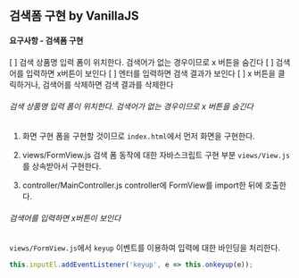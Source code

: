 ## 검색폼 구현 by VanillaJS

#### 요구사항 - 검색폼 구현 
[ ] 검색 상품명 입력 폼이 위치한다. 검색어가 없는 경우이므로 x 버튼을 숨긴다
[ ] 검색어를 입력하면 x버튼이 보인다
[ ] 엔터를 입력하면 검색 결과가 보인다
[ ] x 버튼을 클릭하거나, 검색어를 삭제하면 검색 결과를 삭제한다  


###### 검색 상품명 입력 폼이 위치한다. 검색어가 없는 경우이므로 x 버튼을 숨긴다
1. 화면 구현
폼을 구현할 것이므로 `index.html`에서 먼저 화면을 구현한다.

2. views/FormView.js
검색 폼 동작에 대한 자바스크립트 구현 부분
`views/View.js`를 상속받아서 구현한다.

3. controller/MainController.js
controller에 FormView를 import한 뒤에 호출한다.


###### 검색어를 입력하면 x버튼이 보인다
`views/FormView.js`에서 `keyup` 이벤트를 이용하여 입력에 대한 바인딩을 처리한다.
```javascript
this.inputEl.addEventListener('keyup', e => this.onkeyup(e));
```

